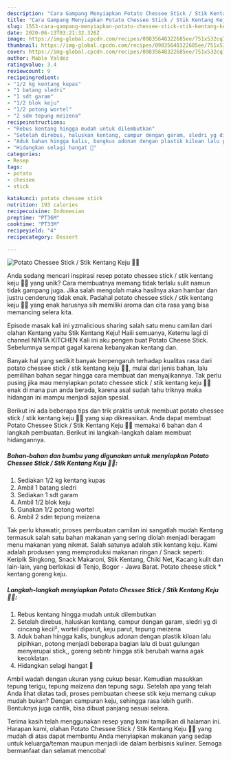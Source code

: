 ```yaml
---
description: "Cara Gampang Menyiapkan Potato Chessee Stick / Stik Kentang Keju 🧀🍟, Sempurna"
title: "Cara Gampang Menyiapkan Potato Chessee Stick / Stik Kentang Keju 🧀🍟, Sempurna"
slug: 1553-cara-gampang-menyiapkan-potato-chessee-stick-stik-kentang-keju-sempurna
date: 2020-06-13T03:21:32.326Z
image: https://img-global.cpcdn.com/recipes/09835648322685ee/751x532cq70/potato-chessee-stick-stik-kentang-keju-🧀🍟-foto-resep-utama.jpg
thumbnail: https://img-global.cpcdn.com/recipes/09835648322685ee/751x532cq70/potato-chessee-stick-stik-kentang-keju-🧀🍟-foto-resep-utama.jpg
cover: https://img-global.cpcdn.com/recipes/09835648322685ee/751x532cq70/potato-chessee-stick-stik-kentang-keju-🧀🍟-foto-resep-utama.jpg
author: Mable Valdez
ratingvalue: 3.4
reviewcount: 9
recipeingredient:
- "1/2 kg kentang kupas"
- "1 batang sledri"
- "1 sdt garam"
- "1/2 blok keju"
- "1/2 potong wortel"
- "2 sdm tepung meizena"
recipeinstructions:
- "Rebus kentang hingga mudah untuk dilembutkan"
- "Setelah direbus, haluskan kentang, campur dengan garam, sledri yg di cincang kecil², wortel diparut, keju parut, tepung meizena"
- "Aduk bahan hingga kalis, bungkus adonan dengan plastik kiloan lalu pipihkan, potong menjadi beberapa bagian lalu di buat gulungan menyerupai stick,, goreng sebntr hingga stik berubah warna agak kecoklatan."
- "Hidangkan selagi hangat 🥰"
categories:
- Resep
tags:
- potato
- chessee
- stick

katakunci: potato chessee stick 
nutrition: 193 calories
recipecuisine: Indonesian
preptime: "PT36M"
cooktime: "PT33M"
recipeyield: "4"
recipecategory: Dessert

---
```



![Potato Chessee Stick / Stik Kentang Keju 🧀🍟](https://img-global.cpcdn.com/recipes/09835648322685ee/751x532cq70/potato-chessee-stick-stik-kentang-keju-🧀🍟-foto-resep-utama.jpg)

Anda sedang mencari inspirasi resep potato chessee stick / stik kentang keju 🧀🍟 yang unik? Cara membuatnya memang tidak terlalu sulit namun tidak gampang juga. Jika salah mengolah maka hasilnya akan hambar dan justru cenderung tidak enak. Padahal potato chessee stick / stik kentang keju 🧀🍟 yang enak harusnya sih memiliki aroma dan cita rasa yang bisa memancing selera kita.

Episode masak kali ini yzmalicious sharing salah satu menu camilan dari olahan Kentang yaitu Stik Kentang Keju! Haiii semuanya, Ketemu lagi di channel NINTA KITCHEN Kali ini aku pengen buat Potato Cheese Stick. Sebelumnya sempat gagal karena kebanyakan kentang dan.

Banyak hal yang sedikit banyak berpengaruh terhadap kualitas rasa dari potato chessee stick / stik kentang keju 🧀🍟, mulai dari jenis bahan, lalu pemilihan bahan segar hingga cara membuat dan menyajikannya. Tak perlu pusing jika mau menyiapkan potato chessee stick / stik kentang keju 🧀🍟 enak di mana pun anda berada, karena asal sudah tahu triknya maka hidangan ini mampu menjadi sajian spesial.


Berikut ini ada beberapa tips dan trik praktis untuk membuat potato chessee stick / stik kentang keju 🧀🍟 yang siap dikreasikan. Anda dapat membuat Potato Chessee Stick / Stik Kentang Keju 🧀🍟 memakai 6 bahan dan 4 langkah pembuatan. Berikut ini langkah-langkah dalam membuat hidangannya.

<!--inarticleads1-->

##### Bahan-bahan dan bumbu yang digunakan untuk menyiapkan Potato Chessee Stick / Stik Kentang Keju 🧀🍟:

1. Sediakan 1/2 kg kentang kupas
1. Ambil 1 batang sledri
1. Sediakan 1 sdt garam
1. Ambil 1/2 blok keju
1. Gunakan 1/2 potong wortel
1. Ambil 2 sdm tepung meizena


Tak perlu khawatir, proses pembuatan camilan ini sangatlah mudah Kentang termasuk salah satu bahan makanan yang sering diolah menjadi beragam menu makanan yang nikmat. Salah satunya adalah stik kentang keju. Kami adalah produsen yang memproduksi makanan ringan / Snack seperti: Keripik Singkong, Snack Makaroni, Stik Kentang, Chiki Net, Kacang kulit dan lain-lain, yang berlokasi di Tenjo, Bogor - Jawa Barat. Potato cheese stick * kentang goreng keju. 

<!--inarticleads2-->

##### Langkah-langkah menyiapkan Potato Chessee Stick / Stik Kentang Keju 🧀🍟:

1. Rebus kentang hingga mudah untuk dilembutkan
1. Setelah direbus, haluskan kentang, campur dengan garam, sledri yg di cincang kecil², wortel diparut, keju parut, tepung meizena
1. Aduk bahan hingga kalis, bungkus adonan dengan plastik kiloan lalu pipihkan, potong menjadi beberapa bagian lalu di buat gulungan menyerupai stick,, goreng sebntr hingga stik berubah warna agak kecoklatan.
1. Hidangkan selagi hangat 🥰


Ambil wadah dengan ukuran yang cukup besar. Kemudian masukkan tepung terigu, tepung maizena dan tepung sagu. Setelah apa yang telah Anda lihat diatas tadi, proses pembuatan cheese stik keju memang cukup mudah bukan? Dengan campuran keju, sehingga rasa lebih gurih. Bentuknya juga cantik, bisa dibuat panjang sesuai selera. 

Terima kasih telah menggunakan resep yang kami tampilkan di halaman ini. Harapan kami, olahan Potato Chessee Stick / Stik Kentang Keju 🧀🍟 yang mudah di atas dapat membantu Anda menyiapkan makanan yang sedap untuk keluarga/teman maupun menjadi ide dalam berbisnis kuliner. Semoga bermanfaat dan selamat mencoba!
